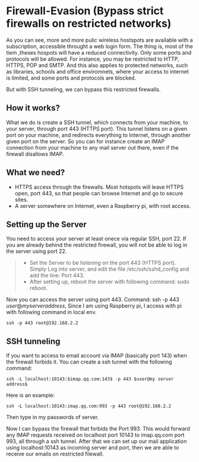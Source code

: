 # Firewall-Evasion (Bypass strict firewalls on restricted networks)

As you can see, more and more pulic wireless hostspots are available with a subscription, 
accessible throught a web login form. The thing is, most of the tiem ,theses hospots will have
a reduced connectivity. Only some ports and protocols will be allowed. For instance, you may be restricted 
to HTTP, HTTPS, POP and SMTP. And this also applies to protected networks, such as libraries, schools and office 
enviromnets, where your access to internet is limited, and some ports and protocols are blocked. 

But with SSH tunneling, we can bypass this restricted firewalls.

## How it works?

What we do is create a SSH tunnel, which connects from your machine, to your server, through port 443 (HTTPS port). 
This tunnel listens on a given port on your machine, and redirects everything to Internet, through another 
given port on the server. So you can for instance create an IMAP connection from your machine to any mail server 
out there, even if the firewall disallows IMAP.

## What we need?

* HTTPS access through the firewalls. Most hotspots will leave HTTPS open, port 443, so that people can 
browse Internet and go to secure sites.
* A server somewhere on Internet, even a Raspberry pi, with root access.

## Setting up the Server

You need to access your server at least onece via regular SSH, port 22. If you are already behind the 
restricted firewall, you will not be able to log in the server using port 22.

> * Set the Server to be listening on the port 443 (HTTPS port). Simply Log into server, and edit the file /etc/ssh/sshd_config and add the line: Port 443.
> * After setting up, reboot the server with following command: sudo reboot.

Now you can access the server using port 443. Command: ssh -p 443 $user@my server address$, Since I am using Raspberry pi, 
I access with pi with following command in local env.

```
ssh -p 443 root@192.168.2.2
```

## SSH tunneling

If you want to access to email account via IMAP (basically port 143) when the firewall forbids it. You can create 
a ssh tunnel with the following command: 

```
ssh -L localhost:10143:$imap.qq.com:143$ -p 443 $user@my server address$
```

Here is an example: 

```
ssh -L localhost:10143:imap.qq.com:993 -p 443 root@192.168.2.2
```

Then type in my passwords of server. 

Now I can bypass the firewall that forbids the Port 993. This would forward any IMAP requests received on localhost port 
10143 to imap.qq.com port 993, all through a ssh tunnel. After that we can set up our mail application using localhost:10143 as incoming server and port, then we are able to receive our emails on restricted filewall.
